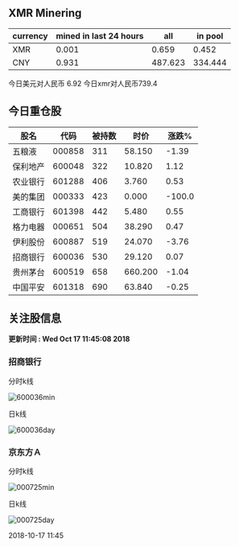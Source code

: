 ## XMR Minering

|currency|mined in last 24 hours|all|in pool|
|---|---|---|---|
|XMR|0.001|0.659|0.452|
|CNY|0.931|487.623|334.444|

今日美元对人民币 6.92	今日xmr对人民币739.4


## 今日重仓股 

|股名|代码|被持数|时价|涨跌%|
|---|---|---|---|---|
|五粮液|000858|311|58.150|-1.39|
|保利地产|600048|322|10.820|1.12|
|农业银行|601288|406|3.760|0.53|
|美的集团|000333|423|0.000|-100.0|
|工商银行|601398|442|5.480|0.55|
|格力电器|000651|504|38.290|0.47|
|伊利股份|600887|519|24.070|-3.76|
|招商银行|600036|530|29.120|0.07|
|贵州茅台|600519|658|660.200|-1.04|
|中国平安|601318|690|63.840|-0.25|

## 关注股信息
**更新时间 : Wed Oct 17 11:45:08 2018**
### 招商银行 
分时k线

![600036min](http://image.sinajs.cn/newchart/min/n/sh600036.gif)

日k线

![600036day](http://image.sinajs.cn/newchart/daily/n/sh600036.gif)

### 京东方Ａ 
分时k线

![000725min](http://image.sinajs.cn/newchart/min/n/sz000725.gif)

日k线

![000725day](http://image.sinajs.cn/newchart/daily/n/sz000725.gif)

2018-10-17 11:45